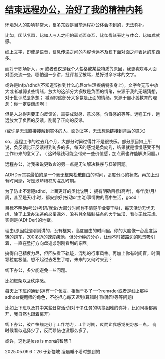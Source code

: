 # [结束远程办公，治好了我的精神内耗](https://github.com/QiYongchuan/MyGitBlog/issues/123)

环境对人的影响非常大，很多东西是目前远程办公体会不到的，无法弥补。

比如，团队氛围，比如人与人之间的面对面交互，比如情绪表达与体会，比如成就感。

线上文字，即使是语音，信息传递之间的内容也远不及线下面对面之间表达的东西多。

而对于职场新人，or 或者仅仅是我个人性格或某些特质的原因，我更喜欢与人面对面交流一些，哪怕退一步讲，批评甚至被骂，总好过冷冰冰的文字。

或许是infp/adhd/(不知道该推到什么心理or生理疾病特质身上)，文字会无形中放大或者减弱某些情绪，放大的这部分大多数是负面的情绪，来源于我的无端猜想，对于批评总是多想； 减弱的这部分大多数是正面的情绪，来源于自小就教育的理念：你一定要谦虚啊！

但是人总得需要正向反馈的，需要成就感，意义感，价值感的等等。远程工作，远远放大了负面的反馈，削弱了正向的反馈。

(或许是无法直接接触到实体的人，面对文字，无法想象链接到背后的意义)

so，远程工作的过去几个月，大部分时间过得并不是很快乐。部分原因如上所说，负反馈比正反馈得到的多的多，每天的感觉是负向的，结果就是慢慢感受不到工作带来的意义了。
( 这时候钱可能会带来一些价值感，加点薪也许能解决问题。)

远程办公，对我来说更致命的另一点是无法解决秩序与框架问题。

ADHDer其实最怕的是一个毫无框架松散自由的时间，高度分心的状态，再加上没有时间感，将是致命糟糕的混乱时期。

为了防止不清楚adhd，上面更好的类比说明：
拥有明确目标(高考)，每年度/月/周，甚至是天/小时，都安排好(被动or主动)事情做的高中生活，good！

目标不明确(考公/考研/就业/大部分时间也不清楚毕业要干啥)，每天活动无忧无虑，除了上没办法逃的必要课外，没有其余强制任务的大学生活，看似无忧无虑，实则是(ADHDer)的地狱。

理由/原因就是刚刚讲的，没有框架，高度自由的时间里，你的大脑像一台高度运转的跑车，200多迈的速度疾驰，但分分钟的分心，让你不时被路边的风景吸引着，一直在猛打方向盘追求刚刚看到的东西。

搞得自己精疲力尽，但回头看下轨迹，混乱的行事风格。再加上你有时间盲，时间颗粒度极低，想不起过去发生了啥，未来的又何时来到？

线下办公，多少能避免一些问题。

比如框架以及秩序感。

每天上下班的通勤(拥有一个舍友，相当于多了一个remader或者是线上那种adhder提醒师的角色，不必担心每天迟到/算错时间/晚回/等等问题)

比如上下班以及其中某些日常活动(对于多任务的切换困难的弥补，比如同事都离开，我自然也跟着离开)

线下办公，被严格规定好了工作地方，工作时间，反而让我感觉更舒服一点。
有时候看似选择少了，反而烦恼也没那么多了。

或许，这也是less is more的智慧？

2025.05.09  6：26 于新加坡 凌晨睡不着时想到的